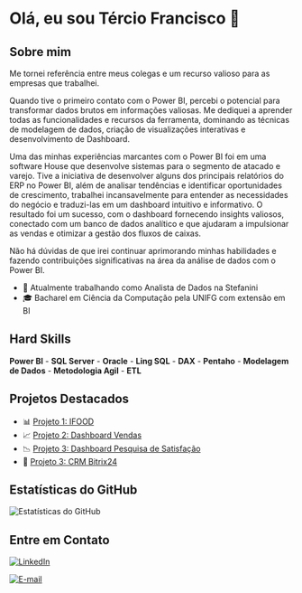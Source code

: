 
# Olá, eu sou Tércio Francisco 👋

## Sobre mim
Me tornei referência entre meus colegas e um recurso valioso para as empresas que trabalhei.

Quando tive o primeiro contato com o Power BI, percebi o potencial para transformar dados brutos em informações valiosas. Me dediquei a aprender todas as funcionalidades e recursos da ferramenta, dominando as técnicas de modelagem de dados, criação de visualizações interativas e desenvolvimento de Dashboard.

Uma das minhas experiências marcantes com o Power BI foi em uma software House que desenvolve sistemas para o segmento de atacado e varejo. Tive a iniciativa de desenvolver alguns dos principais relatórios do ERP no Power BI,  além de analisar tendências e identificar oportunidades de crescimento, trabalhei incansavelmente para entender as necessidades do negócio e traduzi-las em um dashboard intuitivo e informativo.
O resultado foi um sucesso, com o dashboard fornecendo insights valiosos, conectado com um banco de dados analítico e que ajudaram a impulsionar as vendas e otimizar a gestão dos fluxos de caixas.

Não há dúvidas de que irei continuar aprimorando minhas habilidades e fazendo contribuições significativas na área da análise de dados com o Power BI.

- 🔬 Atualmente trabalhando como Analista de Dados na Stefanini
- 🎓 Bacharel em Ciência da Computação pela UNIFG com extensão em BI

## Hard Skills

**Power BI** - **SQL Server** - **Oracle** - **Ling SQL** - **DAX** - **Pentaho** - **Modelagem de Dados** - **Metodologia Agil** - **ETL**

## Projetos Destacados
- 📊 [Projeto 1: IFOOD](https://app.powerbi.com/view?r=eyJrIjoiMzA3MGNmNjktY2RhZC00ZDMyLWE5NDctZjM3ZDM0ZThlMjc5IiwidCI6Ijg1YzM2MzVjLWUzMjktNGMzYS1iYTk4LTBhN2E1MTQ1N2ZmNCJ9&pageName=ReportSectionc8a0a2a1cc790c64bcde)
- 📈 [Projeto 2: Dashboard Vendas](https://app.powerbi.com/view?r=eyJrIjoiMjcwYzNlY2YtMzZkZC00YmZhLTg2ZmEtZmJmMzMxNGMwYTgyIiwidCI6Ijg1YzM2MzVjLWUzMjktNGMzYS1iYTk4LTBhN2E1MTQ1N2ZmNCJ9&pageName=ReportSection846f3064438eaabc43a7)
- 📉 [Projeto 3: Dashboard Pesquisa de Satisfação](https://app.powerbi.com/view?r=eyJrIjoiYjg2NDI2ZGItZjE0MC00ZGMyLTlkYmQtMmZiYTgxYWRiNzIyIiwidCI6Ijg1YzM2MzVjLWUzMjktNGMzYS1iYTk4LTBhN2E1MTQ1N2ZmNCJ9&pageName=ReportSection1c723aaac55938dc5be0)
- 📇 [Projeto 3: CRM Bitrix24](https://app.powerbi.com/view?r=eyJrIjoiNzIxMTY0NzYtMzNkOS00NTgzLWIwMTAtMjRlOTMyZDYzMWI0IiwidCI6ImQ4YmRlNjVhLTNkZWQtNDM0Ni05NTE4LTY3MDIwNGU2ZTE4NCIsImMiOjR9)

## Estatísticas do GitHub
![Estatísticas do GitHub](https://github-readme-stats.vercel.app/api?username=Terc1&show_icons=true&theme=radical)

## Entre em Contato
[![LinkedIn](https://img.shields.io/badge/LinkedIn-0077B5?style=for-the-badge&logo=linkedin&logoColor=white)](https://www.linkedin.com/in/t%C3%A9rcio-francisco-710254104)

[![E-mail](https://img.shields.io/badge/-Email-000?style=for-the-badge&logo=microsoft-outlook&logoColor=007BFF)](mailto:terciofrancisco@hotmail.com)